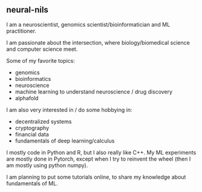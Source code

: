 ## neural-nils

I am a neuroscientist, genomics scientist/bioinformatician and ML practitioner.

I am passionate about the intersection, where biology/biomedical science and computer science meet.

Some of my favorite topics:  
 - genomics
 - bioinformatics
 - neuroscience
 - machine learning to understand neuroscience / drug discovery
 - alphafold

I am also very interested in / do some hobbying in: 
 - decentralized systems
 - cryptography
 - financial data
 - fundamentals of deep learning/calculus

I mostly code in Python and R, but I also really like C++.
My ML experiments are mostly done in Pytorch, except when I try to reinvent the wheel (then I am mostly using python numpy).

I am planning to put some tutorials online, to share my knowledge about fundamentals of ML.



<!---
neural-nils/neural-nils is a ✨ special ✨ repository because its `README.md` (this file) appears on your GitHub profile.
You can click the Preview link to take a look at your changes.
--->
